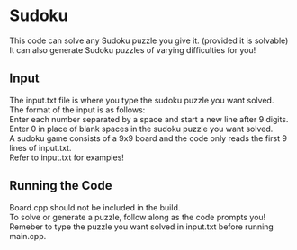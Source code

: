 # Sudoku #
This code can solve any Sudoku puzzle you give it. (provided it is solvable)  
It can also generate Sudoku puzzles of varying difficulties for you!

## Input ##
The input.txt file is where you type the sudoku puzzle you want solved.  
The format of the input is as follows:  
Enter each number separated by a space and start a new line after 9 digits.  
Enter 0 in place of blank spaces in the sudoku puzzle you want solved.   
A sudoku game consists of a 9x9 board and the code only reads the first 9 lines of input.txt.  
Refer to input.txt for examples!

## Running the Code ##
Board.cpp should not be included in the build.  
To solve or generate a puzzle, follow along as the code prompts you!  
Remeber to type the puzzle you want solved in input.txt before running main.cpp. 
